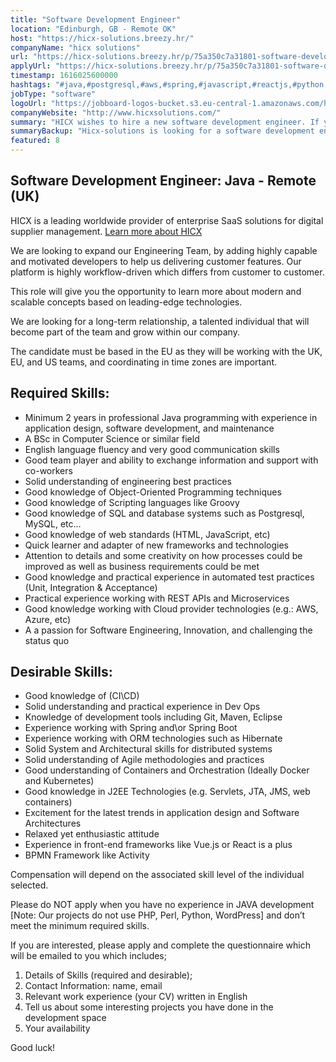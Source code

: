 ```yaml
---
title: "Software Development Engineer"
location: "Edinburgh, GB - Remote OK"
host: "https://hicx-solutions.breezy.hr/"
companyName: "hicx solutions"
url: "https://hicx-solutions.breezy.hr/p/75a350c7a31801-software-development-engineer-java-uk"
applyUrl: "https://hicx-solutions.breezy.hr/p/75a350c7a31801-software-development-engineer-java-uk/apply"
timestamp: 1616025600000
hashtags: "#java,#postgresql,#aws,#spring,#javascript,#reactjs,#python,#php,#ui/ux,#html,#css,#kubernetes"
jobType: "software"
logoUrl: "https://jobboard-logos-bucket.s3.eu-central-1.amazonaws.com/hicx-solutions"
companyWebsite: "http://www.hicxsolutions.com/"
summary: "HICX wishes to hire a new software development engineer. If you have 2 years in professional Java programming with experience in application design, software development, and maintenance, consider applying."
summaryBackup: "Hicx-solutions is looking for a software development engineer: java that has experience in: #java, #spring, #javascript."
featured: 8
---
```


## Software Development Engineer: Java - Remote (UK)

HICX is a leading worldwide provider of enterprise SaaS solutions for digital supplier management. [Learn more about HICX](https://hicx-solutions.breezy.hr/)

We are looking to expand our Engineering Team, by adding highly capable and motivated developers to help us delivering customer features. Our platform is highly workflow-driven which differs from customer to customer.

This role will give you the opportunity to learn more about modern and scalable concepts based on leading-edge technologies.

We are looking for a long-term relationship, a talented individual that will become part of the team and grow within our company.

The candidate must be based in the EU as they will be working with the UK, EU, and US teams, and coordinating in time zones are important.

## Required Skills:

*   Minimum 2 years in professional Java programming with experience in application design, software development, and maintenance
*   A BSc in Computer Science or similar field
*   English language fluency and very good communication skills
*   Good team player and ability to exchange information and support with co-workers
*   Solid understanding of engineering best practices
*   Good knowledge of Object-Oriented Programming techniques
*   Good knowledge of Scripting languages like Groovy
*   Good knowledge of SQL and database systems such as Postgresql, MySQL, etc…
*   Good knowledge of web standards (HTML, JavaScript, etc)
*   Quick learner and adapter of new frameworks and technologies
*   Attention to details and some creativity on how processes could be improved as well as business requirements could be met
*   Good knowledge and practical experience in automated test practices (Unit, Integration & Acceptance)
*   Practical experience working with REST APIs and Microservices
*   Good knowledge working with Cloud provider technologies (e.g.: AWS, Azure, etc)
*   A a passion for Software Engineering, Innovation, and challenging the status quo

## Desirable Skills:

*   Good knowledge of (CI\\CD)
*   Solid understanding and practical experience in Dev Ops
*   Knowledge of development tools including Git, Maven, Eclipse
*   Experience working with Spring and\\or Spring Boot
*   Experience working with ORM technologies such as Hibernate
*   Solid System and Architectural skills for distributed systems
*   Solid understanding of Agile methodologies and practices
*   Good understanding of Containers and Orchestration (Ideally Docker and Kubernetes)
*   Good knowledge in J2EE Technologies (e.g. Servlets, JTA, JMS, web containers)
*   Excitement for the latest trends in application design and Software Architectures
*   Relaxed yet enthusiastic attitude
*   Experience in front-end frameworks like Vue.js or React is a plus
*   BPMN Framework like Activity

Compensation will depend on the associated skill level of the individual selected.

Please do NOT apply when you have no experience in JAVA development \[Note: Our projects do not use PHP, Perl, Python, WordPress\] and don’t meet the minimum required skills.

If you are interested, please apply and complete the questionnaire which will be emailed to you which includes;

1.  Details of Skills (required and desirable);
2.  Contact Information: name, email
3.  Relevant work experience (your CV) written in English
4.  Tell us about some interesting projects you have done in the development space
5.  Your availability

Good luck!
